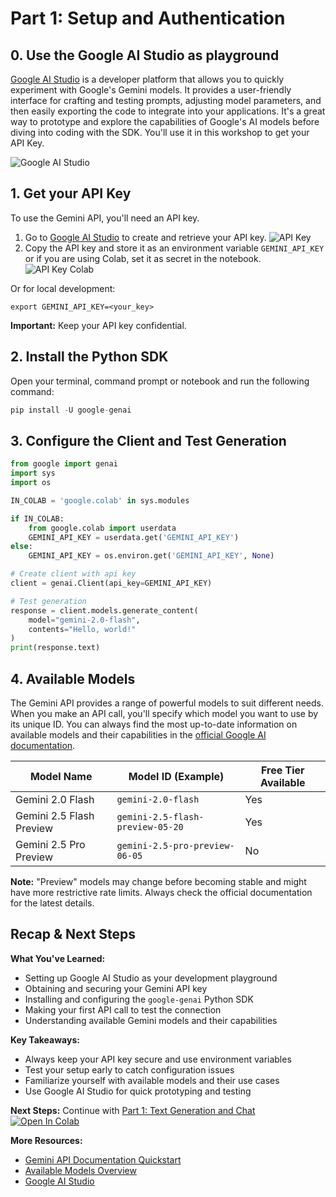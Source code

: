 
# Part 1: Setup and Authentication

## 0. Use the Google AI Studio as playground

[Google AI Studio](https://aistudio.google.com/) is a developer platform that allows you to quickly experiment with Google's Gemini models. It provides a user-friendly interface for crafting and testing prompts, adjusting model parameters, and then easily exporting the code to integrate into your applications. It's a great way to prototype and explore the capabilities of Google's AI models before diving into coding with the SDK. You'll use it in this workshop to get your API Key.

![Google AI Studio](https://github.com/philschmid/gemini-2.5-ai-engineering-workshop/blob/main/assets/1-0-ai-studio.png?raw=1)

## 1. Get your API Key

To use the Gemini API, you'll need an API key.

1. Go to [Google AI Studio](https://aistudio.google.com/apikey) to create and retrieve your API key.
![API Key](https://github.com/philschmid/gemini-2.5-ai-engineering-workshop/blob/main/assets/1-1-api-key.png?raw=1)
2. Copy the API key and store it as an environment variable `GEMINI_API_KEY` or if you are using Colab, set it as secret in the notebook.
![API Key Colab](https://github.com/philschmid/gemini-2.5-ai-engineering-workshop/blob/main/assets/1-2-secrets.png?raw=1)

Or for local development:

```
export GEMINI_API_KEY=<your_key>
```

**Important:** Keep your API key confidential.

## 2. Install the Python SDK

Open your terminal, command prompt or notebook and run the following command:


```python
pip install -U google-genai
```

## 3. Configure the Client and Test Generation


```python
from google import genai
import sys
import os

IN_COLAB = 'google.colab' in sys.modules

if IN_COLAB:
    from google.colab import userdata
    GEMINI_API_KEY = userdata.get('GEMINI_API_KEY')
else:
    GEMINI_API_KEY = os.environ.get('GEMINI_API_KEY', None)

# Create client with api key
client = genai.Client(api_key=GEMINI_API_KEY)

# Test generation
response = client.models.generate_content(
    model="gemini-2.0-flash",
    contents="Hello, world!"
)
print(response.text)
```

## 4. Available Models

The Gemini API provides a range of powerful models to suit different needs. When you make an API call, you'll specify which model you want to use by its unique ID. You can always find the most up-to-date information on available models and their capabilities in the [official Google AI documentation](https://ai.google.dev/gemini-api/docs/models).


| Model Name                     | Model ID (Example)                   | Free Tier Available |
| ------------------------------ | ------------------------------------ | ------------------- | 
| Gemini 2.0 Flash               | `gemini-2.0-flash`                   | Yes                 | 
| Gemini 2.5 Flash Preview       | `gemini-2.5-flash-preview-05-20`     | Yes                 |
| Gemini 2.5 Pro Preview         | `gemini-2.5-pro-preview-06-05`       | No                  |

**Note:** "Preview" models may change before becoming stable and might have more restrictive rate limits. Always check the official documentation for the latest details.

## Recap & Next Steps

**What You've Learned:**
- Setting up Google AI Studio as your development playground
- Obtaining and securing your Gemini API key
- Installing and configuring the `google-genai` Python SDK
- Making your first API call to test the connection
- Understanding available Gemini models and their capabilities

**Key Takeaways:**
- Always keep your API key secure and use environment variables
- Test your setup early to catch configuration issues
- Familiarize yourself with available models and their use cases
- Use Google AI Studio for quick prototyping and testing

**Next Steps:** Continue with [Part 1: Text Generation and Chat](https://github.com/patrickloeber/workshop-build-with-gemini/blob/cloud-summit-nordics/01-text-prompting.ipynb) [![Open In Colab](https://colab.research.google.com/assets/colab-badge.svg)](https://colab.research.google.com/github.com/patrickloeber/workshop-build-with-gemini/blob/cloud-summit-nordics/01-text-prompting.ipynb)

**More Resources:**
- [Gemini API Documentation Quickstart](https://ai.google.dev/gemini-api/docs/quickstart?lang=python)
- [Available Models Overview](https://ai.google.dev/gemini-api/docs/models)
- [Google AI Studio](https://aistudio.google.com/)
